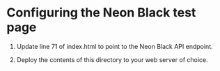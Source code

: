 # Configuring the Neon Black test page

1. Update line 71 of index.html to point to the Neon Black API endpoint.

2. Deploy the contents of this directory to your web server of choice.